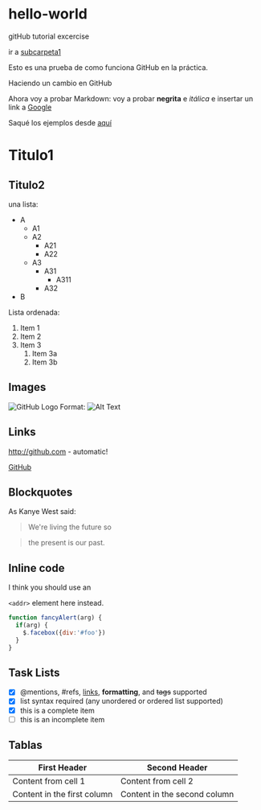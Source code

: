 # hello-world
gitHub tutorial excercise

ir a [subcarpeta1](https://github.com/EdoFro/hello-world/tree/master/subcarpeta1)

Esto es una prueba de como funciona GitHub en la práctica.

Haciendo un cambio en GitHub

Ahora voy a probar Markdown:
voy a probar **negrita** e *itálica* e insertar un link a [Google](http://google.com)

Saqué los ejemplos desde [aquí](https://guides.github.com/features/mastering-markdown/)

# Titulo1
## Titulo2

una lista:
* A
  * A1
  * A2
    * A21
    * A22
  * A3
    * A31
      * A311
    * A32
* B

Lista ordenada:
1. Item 1
1. Item 2
1. Item 3
   1. Item 3a
   1. Item 3b

## Images
![GitHub Logo](/images/logo.png)
Format: ![Alt Text](url)

## Links
http://github.com - automatic!

[GitHub](http://github.com)

## Blockquotes
As Kanye West said:
> We're living the future so

> the present is our past.

## Inline code
I think you should use an

`<addr>` element here instead.

```javascript
function fancyAlert(arg) {
  if(arg) {
    $.facebox({div:'#foo'})
  }
}
```

## Task Lists
- [x] @mentions, #refs, [links](), **formatting**, and <del>tags</del> supported
- [x] list syntax required (any unordered or ordered list supported)
- [x] this is a complete item
- [ ] this is an incomplete item

## Tablas
First Header | Second Header
------------ | -------------
Content from cell 1 | Content from cell 2
Content in the first column | Content in the second column
